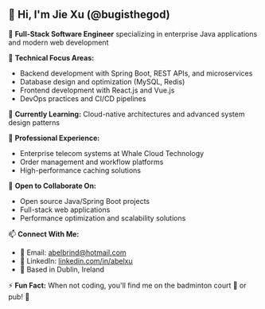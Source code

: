 ## 👋 Hi, I'm Jie Xu (@bugisthegod)

🎯 **Full-Stack Software Engineer** specializing in enterprise Java applications and modern web development

🔧 **Technical Focus Areas:**
- Backend development with Spring Boot, REST APIs, and microservices
- Database design and optimization (MySQL, Redis)
- Frontend development with React.js and Vue.js
- DevOps practices and CI/CD pipelines

🌱 **Currently Learning:** Cloud-native architectures and advanced system design patterns

💼 **Professional Experience:** 
- Enterprise telecom systems at Whale Cloud Technology
- Order management and workflow platforms
- High-performance caching solutions

🤝 **Open to Collaborate On:**
- Open source Java/Spring Boot projects
- Full-stack web applications
- Performance optimization and scalability solutions

📫 **Connect With Me:**
- 📧 Email: abelbrind@hotmail.com
- 💼 LinkedIn: [linkedin.com/in/abelxu](https://www.linkedin.com/in/abelxu/)
- 📍 Based in Dublin, Ireland

⚡ **Fun Fact:** When not coding, you'll find me on the badminton court 🏸 or pub! 🍺

<!---
bugisthegod/bugisthegod is a ✨ special ✨ repository because its `README.md` (this file) appears on your GitHub profile.
You can click the Preview link to take a look at your changes.
--->
